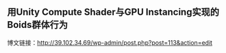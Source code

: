 ## 用Unity Compute Shader与GPU Instancing实现的Boids群体行为

博文链接：http://39.102.34.69/wp-admin/post.php?post=113&action=edit